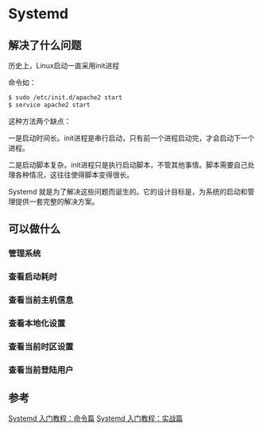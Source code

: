 # Systemd

## 解决了什么问题

历史上，Linux启动一直采用init进程

命令如：

```bash
$ sudo /etc/init.d/apache2 start
$ service apache2 start
```

这种方法两个缺点：

一是启动时间长。init进程是串行启动，只有前一个进程启动完，才会启动下一个进程。

二是启动脚本复杂。init进程只是执行启动脚本，不管其他事情。脚本需要自己处理各种情况，这往往使得脚本变得很长。

Systemd 就是为了解决这些问题而诞生的。它的设计目标是，为系统的启动和管理提供一套完整的解决方案。

## 可以做什么

### 管理系统

### 查看启动耗时

### 查看当前主机信息

### 查看本地化设置

### 查看当前时区设置

### 查看当前登陆用户

## 参考

[Systemd 入门教程：命令篇](http://www.ruanyifeng.com/blog/2016/03/systemd-tutorial-commands.html) [Systemd 入门教程：实战篇](http://www.ruanyifeng.com/blog/2016/03/systemd-tutorial-part-two.html)

